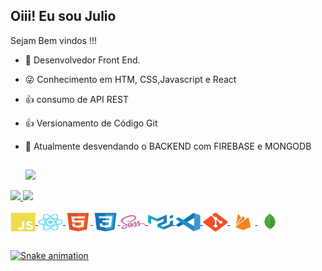 ## Oiii! Eu sou Julio 

Sejam Bem vindos !!!


- 🌱 Desenvolvedor Front End.
- 😜 Conhecimento em HTM, CSS,Javascript e React
- 👍 consumo de API REST
- 👍 Versionamento de Código Git
- 👯 Atualmente desvendando o BACKEND com FIREBASE e MONGODB
   ##
  


  <a href="https://www.linkedin.com/in/j%C3%BAlio-c%C3%A9sar-da-silva-frontend/" target="_blank"><img src="https://img.shields.io/badge/-LinkedIn-%230077B5?style=for-the-badge&logo=linkedin&logoColor=white" target="_blank"></a> 




 <div>
  <a href="https://github.com/JulioSilvaa">
  <img height="180em" src="https://github-readme-stats.vercel.app/api?username=JulioSilvaa&show_icons=true&theme=dracula&include_all_commits=true&count_private=true&hide_shell"/>
  <img height="180em" src="https://github-readme-stats.vercel.app/api/top-langs/?username=JulioSilvaa&layout=compact&langs_count=4&theme=dracula"/>
</div>
  
  <div style="display: inline_block"><br>
  <img align="center" alt="julio-Js" height="30" width="40" src="https://raw.githubusercontent.com/devicons/devicon/master/icons/javascript/javascript-plain.svg">
  
  <img align="center" alt="julio-React" height="30" width="40" src="https://raw.githubusercontent.com/devicons/devicon/master/icons/react/react-original.svg">
  <img align="center" alt="julio-HTML" height="30" width="40" src="https://raw.githubusercontent.com/devicons/devicon/master/icons/html5/html5-original.svg">
  <img align="center" alt="julio-CSS" height="30" width="40" src="https://raw.githubusercontent.com/devicons/devicon/master/icons/css3/css3-original.svg"> 
  <img align="center" alt="julio-CSS" height="30" width="40" src="https://raw.githubusercontent.com/devicons/devicon/master/icons/sass/sass-original.svg">
   <img align="center" alt="julio-CSS" height="30" width="40" src="https://raw.githubusercontent.com/devicons/devicon/master/icons/materialui/materialui-original.svg"> 
  <img align="center" alt="julio-CSS" height="30" width="40" src="https://raw.githubusercontent.com/devicons/devicon/master/icons/vscode/vscode-original.svg">
    <img align="center" alt="julio-CSS" height="30" width="40" src="https://raw.githubusercontent.com/devicons/devicon/master/icons/git/git-original.svg">
   <img align="center" alt="julio-CSS" height="30" width="40" src="https://raw.githubusercontent.com/devicons/devicon/master/icons/firebase/firebase-plain.svg">
   <img align="center" alt="julio-CSS" height="30" width="40" src="https://raw.githubusercontent.com/devicons/devicon/master/icons/mongodb/mongodb-original.svg">
  </div>
  
  ##
  

  
   ![Snake animation](https://github.com/juliosan-bit/JulioSilvaa/blob/output/github-contribution-grid-snake.svg)
  

   
 
 
